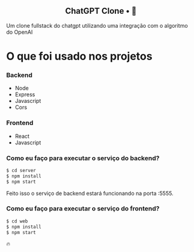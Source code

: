 <h2 align="center">
  ChatGPT Clone • 🤖
</h2>

Um clone fullstack do chatgpt utilizando uma integração com o algoritmo do OpenAI

<!-- <p align="center">
<img src="" title="ChatGPT">
</p> -->

# O que foi usado nos projetos

### Backend
- Node
- Express
- Javascript
- Cors

### Frontend
- React
- Javascript


### Como eu faço para executar o serviço do backend?

```sh
$ cd server
$ npm install
$ npm start
```

Feito isso o serviço de backend estará funcionando na porta :5555.

### Como eu faço para executar o serviço do frontend?

```sh
$ cd web
$ npm install
$ npm start
```

🔥